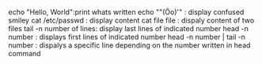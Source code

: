 echo "Hello, World":print whats written
echo "\"(Ôo)'" : display confused smiley
cat /etc/passwd : display content
cat file file : dispaly content of two files
tail -n number of lines: display last lines of indicated number
head -n number : displays first lines of indicated number
head -n number | tail -n number : dispalys a specific line depending on the number written in head command 
